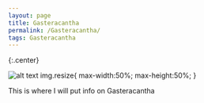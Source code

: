 ```yaml
---
layout: page
title: Gasteracantha
permalink: /Gasteracantha/
tags: Gasteracantha
---
```








{:.center}

![alt text](https://cloud.githubusercontent.com/assets/21958390/22332417/d1d81346-e39e-11e6-8586-9d740dd0435e.jpg) 
img.resize{
   max-width:50%;
   max-height:50%;
}






This is where I will put info on Gasteracantha
